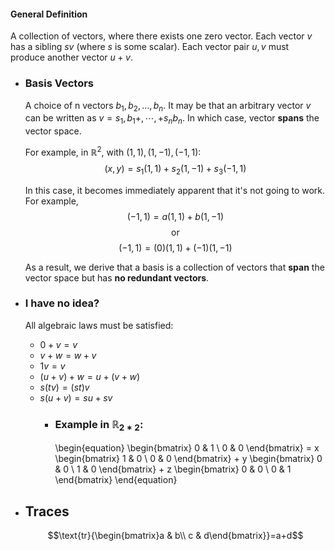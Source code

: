 #### General Definition
A collection of vectors, where there exists one zero vector. 
Each vector $v$ has a sibling $sv$ (where $s$ is some scalar).
Each vector pair $u,v$ must produce another vector $u+v$.
- ### Basis Vectors
  A choice of n vectors $b_1,b_2,\ldots,b_{n}$. It may be that an arbitrary vector $v$ can be written as $v=s_1,b_1+,\cdots,+s_{n}b_{n}$. In which case, vector **spans** the vector space.
  
  For example, in $\mathbb{R}^2$, with $\left(1,1\right),\left(1,-1\right),\left(-1,1\right)$:
  $$\left(x,y\right)=s_1\left(1,1\right)+s_2\left(1,-1\right)+s_3\left(-1,1\right)$$
  
  In this case, it becomes immediately apparent that it's not going to work.
  For example,
  $$\left(-1,1\right)=a\left(1,1\right)+b\left(1,-1\right)$$
  $$\text{or}$$
  $$\left(-1,1\right)=\left(0\right)\left(1,1\right)+\left(-1\right)\left(1,-1\right)$$
  
  As a result, we derive that a basis is a collection of vectors that **span** the vector space but has **no redundant vectors**.
- ### I have no idea?
  All algebraic laws must be satisfied:
  * $0+v=v$
  * $v+w=w+v$
  * $1v=v$
  * $(u+v)+w=u+(v+w)$
  * $s(tv) = (st)v$
  * $s(u+v)=su+sv$
	- ### Example in $\mathbb{R}_{2*2}$:
	  \begin{equation}
	  \begin{bmatrix} 0 & 1 \\ 0 & 0 \end{bmatrix} = x
	  \begin{bmatrix} 1 & 0 \\ 0 & 0 \end{bmatrix} + y
	  \begin{bmatrix} 0 & 0 \\ 1 & 0 \end{bmatrix} + z
	  \begin{bmatrix} 0 & 0 \\ 0 & 1 \end{bmatrix}
	  \end{equation}
- ## Traces
  $$\text{tr}{\begin{bmatrix}a & b\\ c & d\end{bmatrix}}=a+d$$